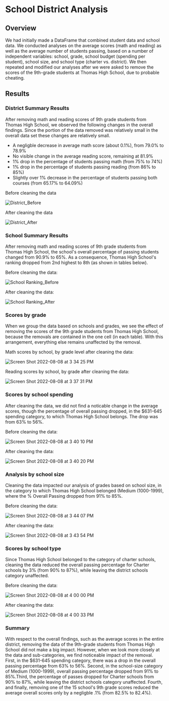 # School District Analysis

## Overview

We had initially made a DataFrame that combined student data and school data. We conducted analyses on the average scores (math and reading) as well as the average number of students passing, based on a number of independent variables: school, grade, school budget (spending per student), school size, and school type (charter vs. district). We then repeated and modified our analyses after we were asked to remove the scores of the 9th-grade students at Thomas High School, due to probable cheating.

## Results

### District Summary Results

After removing math and reading scores of 9th grade students from Thomas High School, we observed the following changes in the overall findings. Since the portion of the data removed was relatively small in the overall data set these changes are relatively small. 

- A negligble decrease in average math score (about 0.1%), from 79.0% to 78.9%
- No visible change in the average reading score, remaining at 81.9%
- 1% drop in the percentage of students passing math (from 75% to 74%)
- 1% drop in the percentage of students passing reading (from 86% to 85%)
- Slightly over 1% decrease in the percentage of students passing both courses (from 65.17% to  64.09%)

Before cleaning the data

![District_Before](https://user-images.githubusercontent.com/105169537/183493205-6aa1ffd2-c2ad-457d-9f1e-6c1f6b4ffbe1.png)

After cleaning the data

![District_After](https://user-images.githubusercontent.com/105169537/183493227-c29cae73-4810-48a3-846c-681cbff52439.png)

### School Summary Results

After removing math and reading scores of 9th grade students from Thomas High School, the school's overall percentage of passing students changed from 90.9% to 65%. As a consequence, Thomas High School's ranking dropped from 2nd highest to 8th (as shown in tables below).

Before cleaning the data:

![School Ranking_Before](https://user-images.githubusercontent.com/105169537/183497052-9af71765-00d4-4729-81f0-87cfe71476bd.png)

After cleaning the data:

![School Ranking_After](https://user-images.githubusercontent.com/105169537/183497068-33a2340f-9ba4-4329-b695-0c11b412c35e.png)

### Scores by grade

When we group the data based on schools and grades, we see the effect of removing the scores of the 9th grade students from Thomas High School, because the removals are contained in the one cell (in each table). With this arrangement, everything else remains unaffected by the removal.

Math scores by school, by grade level after cleaning the data:

![Screen Shot 2022-08-08 at 3 34 25 PM](https://user-images.githubusercontent.com/105169537/183500395-cd03cb0c-c3ab-4dd7-b837-fccf94ab16c1.png)

Reading scores by school, by grade after cleaning the data:

![Screen Shot 2022-08-08 at 3 37 31 PM](https://user-images.githubusercontent.com/105169537/183500419-5791f8db-f41f-462b-a909-513dfa366e6e.png)

### Scores by school spending

After cleaning the data, we did not find a noticable change in the average scores, though the percentage of overall passing dropped, in the $631-645 spending category, to which Thomas High School belongs. The drop was from 63% to 56%.

Before cleaning the data:

![Screen Shot 2022-08-08 at 3 40 10 PM](https://user-images.githubusercontent.com/105169537/183500855-d4510f77-42ce-431e-a392-5b2fa8a44c94.png)

After cleaning the data:

![Screen Shot 2022-08-08 at 3 40 20 PM](https://user-images.githubusercontent.com/105169537/183500862-b4164dfc-ad49-45d3-8e2c-6ec03327bdb3.png)

### Analysis by school size

Cleaning the data impacted our analysis of grades based on school size, in the category to which Thomas High School belonged (Medium (1000-1999), where the % Overall Passing dropped from 91% to 85%.

Before cleaning the data:

![Screen Shot 2022-08-08 at 3 44 07 PM](https://user-images.githubusercontent.com/105169537/183503565-599d070a-c7e9-44de-b985-de8d4e967f0f.png)

After cleaning the data: 

![Screen Shot 2022-08-08 at 3 43 54 PM](https://user-images.githubusercontent.com/105169537/183503583-57324002-2821-4911-a786-52fea804eafa.png)

### Scores by school type

Since Thomas High School belonged to the category of charter schools, cleaning the data reduced the overall passing percentage for Charter schools by 3% (from 90% to 87%), while leaving the district schools category unaffected.

Before cleaning the data:

![Screen Shot 2022-08-08 at 4 00 00 PM](https://user-images.githubusercontent.com/105169537/183511093-066ed79f-f590-46f7-955e-c40e65337053.png)

After cleaning the data:

![Screen Shot 2022-08-08 at 4 00 33 PM](https://user-images.githubusercontent.com/105169537/183511120-89363bfc-8bdc-46af-ac8f-dac715b304d1.png)

### Summary 

With respect to the overall findings, such as the average scores in the entire district, removing the data of the 9th-grade students from Thomas High School did not make a big impact. However, when we look more closely at the data and sub-categories, we find noticeable impact of the removal. First, in the $631-645 spending category, there was a drop in the overall passing percentage from 63% to 56%. Second, in the school-size category of Medium (1000-1999), overall passing percentage dropped from 91% to 85%.Third, the percentage of passes dropped for Charter schools from 90% to 87%, while leaving the district schools category unaffected. Fourth, and finally, removing one of the 15 school's 9th grade scores reduced the average overall scores only by a negligble .1% (from 82.5% to 82.4%).
